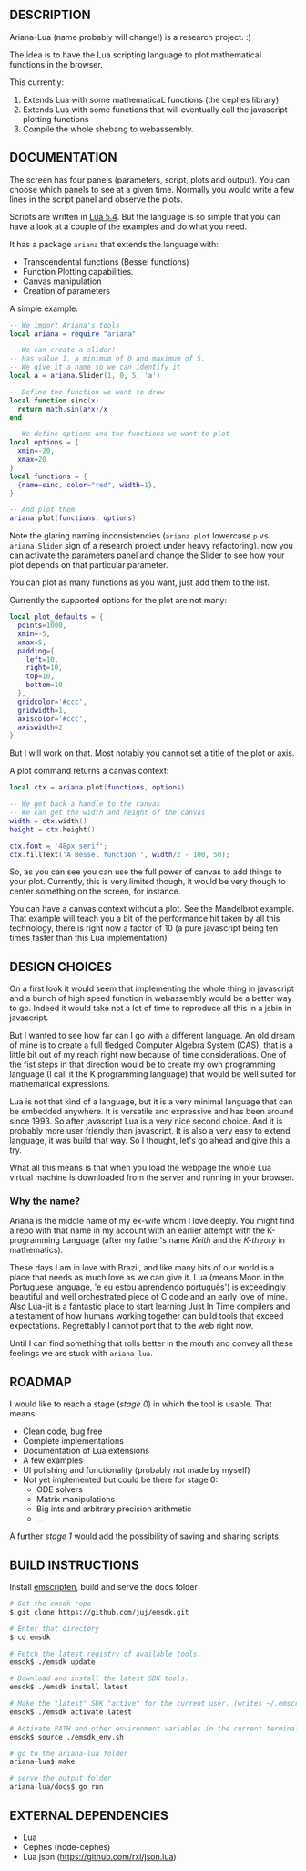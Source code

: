 DESCRIPTION
-----------

Ariana-Lua (name probably will change!) is a research project. :)

The idea is to have the Lua scripting language to plot mathematical functions in the browser.

This currently:

1. Extends Lua with some mathematicaL functions (the cephes library)
2. Extends Lua with some functions that will eventually call the javascript plotting functions
3. Compile the whole shebang to webassembly.

DOCUMENTATION
-------------

The screen has four panels (parameters, script, plots and output). You can choose which panels to see at a given time. Normally you would write a few lines in the script panel and observe the plots.


Scripts are written in [Lua 5.4](https://www.lua.org/manual/5.4/manual.html). But the language is so simple that you can have a look at a couple of the examples and do what you need. 

It has a package `ariana` that extends the language with:

* Transcendental functions (Bessel functions)
* Function Plotting capabilities.
* Canvas manipulation
* Creation of parameters

A simple example:

```lua
-- We import Ariana's tools
local ariana = require "ariana"

-- We can create a slider!
-- Has value 1, a minimum of 0 and maximum of 5.
-- We give it a name so we can identify it
local a = ariana.Slider(1, 0, 5, 'a')

-- Define the function we want to draw
local function sinc(x)
  return math.sin(a*x)/x
end

-- We define options and the functions we want to plot
local options = {
  xmin=-20,
  xmax=20
}
local functions = {
  {name=sinc, color="red", width=1},
}

-- And plot them
ariana.plot(functions, options)
```

Note the glaring naming inconsistencies (`ariana.plot` lowercase `p` vs `ariana.Slider` sign of a research project under heavy refactoring).
now you can activate the parameters panel and change the Slider to see how your plot depends on that particular parameter.

You can plot as many functions as you want, just add them to the list.

Currently the supported options for the plot are not many:

```lua
local plot_defaults = {
  points=1000,
  xmin=-5,
  xmax=5,
  padding={
    left=10,
    right=10,
    top=10,
    bottom=10
  },
  gridcolor='#ccc',
  gridwidth=1,
  axiscolor='#ccc',
  axiswidth=2
}
```

But I will work on that. Most notably you cannot set a title of the plot or axis.

A plot command returns a canvas context:

```lua
local ctx = ariana.plot(functions, options)

-- We get back a handle to the canvas
-- We can get the width and height of the canvas
width = ctx.width()
height = ctx.height()

ctx.font = '48px serif';
ctx.fillText('A Bessel function!', width/2 - 100, 50);
```

So, as you can see you can use the full power of canvas to add things to your plot.
Currently, this is very limited though, it would be very though to center something on the screen, for instance.

You can have a canvas context without a plot. See the Mandelbrot example. That example will teach you a bit of the performance hit taken by all this technology, there is right now a factor of 10 (a pure javascript being ten times faster than this Lua implementation)


DESIGN CHOICES
--------------

On a first look it would seem that implementing the whole thing in javascript and a bunch of high speed function in webassembly would be a better way to go. Indeed it would take not a lot of time to reproduce all this in a jsbin in javascript.

But I wanted to see how far can I go with a different language. An old dream of mine is to create a full fledged Computer Algebra System (CAS), that is a little bit out of my reach right now because of time considerations. One of the fist steps in that direction would be to create my own programming language (I call it the K programming language) that would be well suited for mathematical expressions.

Lua is not that kind of a language, but it is a very minimal language that can be embedded anywhere.
It is versatile and expressive and has been around since 1993. So after javascript Lua is a very nice second choice. And it is probably more user friendly than javascript. It is also a very easy to extend language, it was build that way. So I thought, let's go ahead and give this a try.

What all this means is that when you load the webpage the whole Lua virtual machine is downloaded from the server and running in your browser.

### Why the name?

Ariana is the middle name of my ex-wife whom I love deeply. You might find a repo with that name in my account with an earlier attempt with the K-programming Language (after my father's name _Keith_ and the _K-theory_ in mathematics).

These days I am in love with Brazil, and like many bits of our world is a place that needs as much love as we can give it. Lua (means Moon in the Portuguese language, 'e eu estou aprendendo português') is exceedingly beautiful and well orchestrated piece of C code and an early love of mine. Also Lua-jit is a fantastic place to start learning Just In Time compilers and a testament of how humans working together can build tools that exceed expectations. Regrettably I cannot port that to the web right now.

Until I can find something that rolls better in the mouth and convey all these feelings we are stuck with `ariana-lua`.


ROADMAP
-------

I would like to reach a stage (_stage 0_) in which the tool is usable. That means:

* Clean code, bug free
* Complete implementations
* Documentation of Lua extensions
* A few examples
* UI polishing and functionality (probably not made by myself)
* Not yet implemented but could be there for stage 0:
     * ODE solvers
     * Matrix manipulations
     * Big ints and arbitrary precision arithmetic
     * ...

A further _stage 1_ would add the possibility of saving and sharing scripts

BUILD INSTRUCTIONS
------------------

Install [emscripten](https://emscripten.org/docs/getting_started/downloads.html#sdk-download-and-install), build and serve the docs folder


```bash
# Get the emsdk repo
$ git clone https://github.com/juj/emsdk.git

# Enter that directory
$ cd emsdk

# Fetch the latest registry of available tools.
emsdk$ ./emsdk update

# Download and install the latest SDK tools.
emsdk$ ./emsdk install latest

# Make the "latest" SDK "active" for the current user. (writes ~/.emscripten file)
emsdk$ ./emsdk activate latest

# Activate PATH and other environment variables in the current terminal
emsdk$ source ./emsdk_env.sh

# go to the ariana-lua folder
ariana-lua$ make

# serve the output folder
ariana-lua/docs$ go run
```


EXTERNAL DEPENDENCIES
---------------------

* Lua
* Cephes (node-cephes)
* Lua json (https://github.com/rxi/json.lua)

